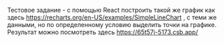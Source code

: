 Тестовое задание - с помощью React построить такой же график как здесь https://recharts.org/en-US/examples/SimpleLineChart , с  теми же данными, но по определенному условию выделить точки на графике. Результат можно посмотреть здесь https://65t57j-5173.csb.app/
